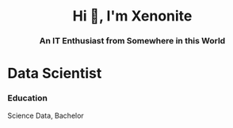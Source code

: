 <h1 align="center">Hi 👋, I'm Xenonite</h1>
<h3 align="center">An IT Enthusiast from Somewhere in this World</h3>

# Data Scientist

### Education
Science Data, Bachelor
